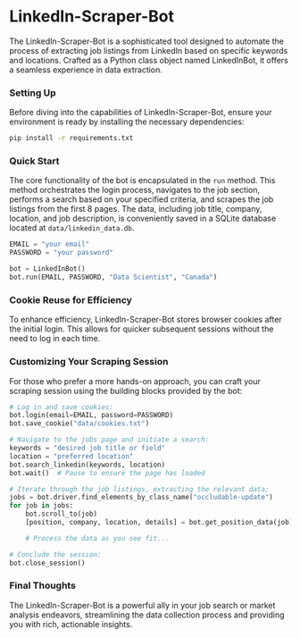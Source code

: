 # LinkedIn-Scraper-Bot

The LinkedIn-Scraper-Bot is a sophisticated tool designed to automate the process of extracting job listings from LinkedIn based on specific keywords and locations. Crafted as a Python class object named LinkedInBot, it offers a seamless experience in data extraction.

### Setting Up
Before diving into the capabilities of LinkedIn-Scraper-Bot, ensure your environment is ready by installing the necessary dependencies:

```bash
pip install -r requirements.txt
```

### Quick Start
The core functionality of the bot is encapsulated in the `run` method. This method orchestrates the login process, navigates to the job section, performs a search based on your specified criteria, and scrapes the job listings from the first 8 pages. The data, including job title, company, location, and job description, is conveniently saved in a SQLite database located at `data/linkedin_data.db`.

```python
EMAIL = "your email"
PASSWORD = "your password"

bot = LinkedInBot()
bot.run(EMAIL, PASSWORD, "Data Scientist", "Canada")
```

### Cookie Reuse for Efficiency
To enhance efficiency, LinkedIn-Scraper-Bot stores browser cookies after the initial login. This allows for quicker subsequent sessions without the need to log in each time.

### Customizing Your Scraping Session
For those who prefer a more hands-on approach, you can craft your scraping session using the building blocks provided by the bot:

```python
# Log in and save cookies:
bot.login(email=EMAIL, password=PASSWORD)
bot.save_cookie("data/cookies.txt")

# Navigate to the jobs page and initiate a search:
keywords = "desired job title or field"
location = "preferred location"
bot.search_linkedin(keywords, location)
bot.wait()  # Pause to ensure the page has loaded

# Iterate through the job listings, extracting the relevant data:
jobs = bot.driver.find_elements_by_class_name("occludable-update")
for job in jobs:
    bot.scroll_to(job)
    [position, company, location, details] = bot.get_position_data(job)

    # Process the data as you see fit...

# Conclude the session:
bot.close_session()
```

### Final Thoughts
The LinkedIn-Scraper-Bot is a powerful ally in your job search or market analysis endeavors, streamlining the data collection process and providing you with rich, actionable insights.